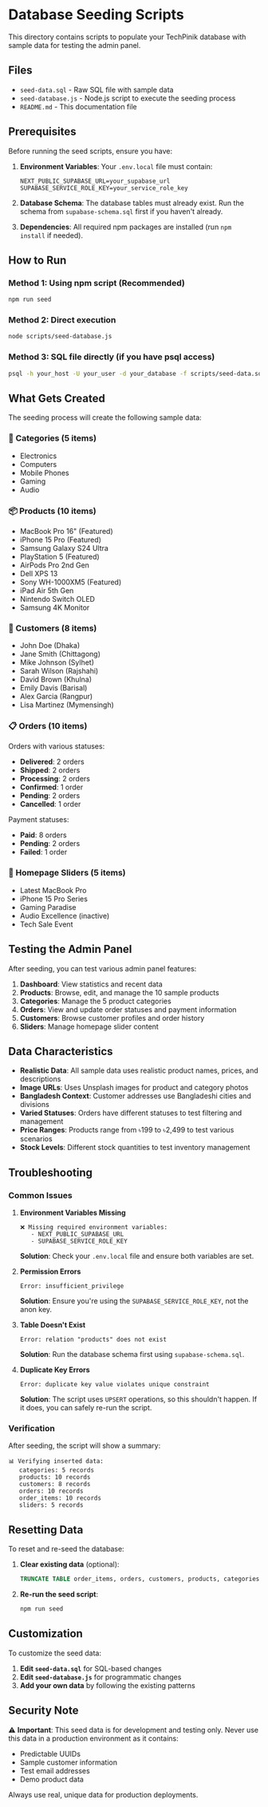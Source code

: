 # Database Seeding Scripts

This directory contains scripts to populate your TechPinik database with sample data for testing the admin panel.

## Files

- `seed-data.sql` - Raw SQL file with sample data
- `seed-database.js` - Node.js script to execute the seeding process
- `README.md` - This documentation file

## Prerequisites

Before running the seed scripts, ensure you have:

1. **Environment Variables**: Your `.env.local` file must contain:
   ```env
   NEXT_PUBLIC_SUPABASE_URL=your_supabase_url
   SUPABASE_SERVICE_ROLE_KEY=your_service_role_key
   ```

2. **Database Schema**: The database tables must already exist. Run the schema from `supabase-schema.sql` first if you haven't already.

3. **Dependencies**: All required npm packages are installed (run `npm install` if needed).

## How to Run

### Method 1: Using npm script (Recommended)

```bash
npm run seed
```

### Method 2: Direct execution

```bash
node scripts/seed-database.js
```

### Method 3: SQL file directly (if you have psql access)

```bash
psql -h your_host -U your_user -d your_database -f scripts/seed-data.sql
```

## What Gets Created

The seeding process will create the following sample data:

### 📂 Categories (5 items)
- Electronics
- Computers  
- Mobile Phones
- Gaming
- Audio

### 📦 Products (10 items)
- MacBook Pro 16" (Featured)
- iPhone 15 Pro (Featured)
- Samsung Galaxy S24 Ultra
- PlayStation 5 (Featured)
- AirPods Pro 2nd Gen
- Dell XPS 13
- Sony WH-1000XM5 (Featured)
- iPad Air 5th Gen
- Nintendo Switch OLED
- Samsung 4K Monitor

### 👥 Customers (8 items)
- John Doe (Dhaka)
- Jane Smith (Chittagong)
- Mike Johnson (Sylhet)
- Sarah Wilson (Rajshahi)
- David Brown (Khulna)
- Emily Davis (Barisal)
- Alex Garcia (Rangpur)
- Lisa Martinez (Mymensingh)

### 📋 Orders (10 items)
Orders with various statuses:
- **Delivered**: 2 orders
- **Shipped**: 2 orders
- **Processing**: 2 orders
- **Confirmed**: 1 order
- **Pending**: 2 orders
- **Cancelled**: 1 order

Payment statuses:
- **Paid**: 8 orders
- **Pending**: 2 orders
- **Failed**: 1 order

### 🎨 Homepage Sliders (5 items)
- Latest MacBook Pro
- iPhone 15 Pro Series
- Gaming Paradise
- Audio Excellence (inactive)
- Tech Sale Event

## Testing the Admin Panel

After seeding, you can test various admin panel features:

1. **Dashboard**: View statistics and recent data
2. **Products**: Browse, edit, and manage the 10 sample products
3. **Categories**: Manage the 5 product categories
4. **Orders**: View and update order statuses and payment information
5. **Customers**: Browse customer profiles and order history
6. **Sliders**: Manage homepage slider content

## Data Characteristics

- **Realistic Data**: All sample data uses realistic product names, prices, and descriptions
- **Image URLs**: Uses Unsplash images for product and category photos
- **Bangladesh Context**: Customer addresses use Bangladeshi cities and divisions
- **Varied Statuses**: Orders have different statuses to test filtering and management
- **Price Ranges**: Products range from ৳199 to ৳2,499 to test various scenarios
- **Stock Levels**: Different stock quantities to test inventory management

## Troubleshooting

### Common Issues

1. **Environment Variables Missing**
   ```
   ❌ Missing required environment variables:
      - NEXT_PUBLIC_SUPABASE_URL
      - SUPABASE_SERVICE_ROLE_KEY
   ```
   **Solution**: Check your `.env.local` file and ensure both variables are set.

2. **Permission Errors**
   ```
   Error: insufficient_privilege
   ```
   **Solution**: Ensure you're using the `SUPABASE_SERVICE_ROLE_KEY`, not the anon key.

3. **Table Doesn't Exist**
   ```
   Error: relation "products" does not exist
   ```
   **Solution**: Run the database schema first using `supabase-schema.sql`.

4. **Duplicate Key Errors**
   ```
   Error: duplicate key value violates unique constraint
   ```
   **Solution**: The script uses `UPSERT` operations, so this shouldn't happen. If it does, you can safely re-run the script.

### Verification

After seeding, the script will show a summary:

```
📊 Verifying inserted data:
   categories: 5 records
   products: 10 records
   customers: 8 records
   orders: 10 records
   order_items: 10 records
   sliders: 5 records
```

## Resetting Data

To reset and re-seed the database:

1. **Clear existing data** (optional):
   ```sql
   TRUNCATE TABLE order_items, orders, customers, products, categories, sliders CASCADE;
   ```

2. **Re-run the seed script**:
   ```bash
   npm run seed
   ```

## Customization

To customize the seed data:

1. **Edit `seed-data.sql`** for SQL-based changes
2. **Edit `seed-database.js`** for programmatic changes
3. **Add your own data** by following the existing patterns

## Security Note

⚠️ **Important**: This seed data is for development and testing only. Never use this data in a production environment as it contains:

- Predictable UUIDs
- Sample customer information
- Test email addresses
- Demo product data

Always use real, unique data for production deployments.